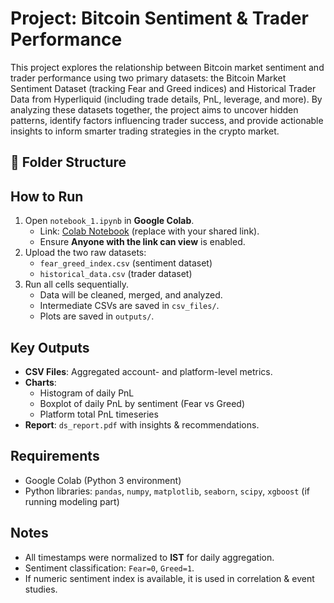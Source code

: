 # Project: Bitcoin Sentiment & Trader Performance

This project explores the relationship between Bitcoin market sentiment and trader performance using two primary datasets: the Bitcoin Market Sentiment Dataset (tracking Fear and Greed indices) and Historical Trader Data from Hyperliquid (including trade details, PnL, leverage, and more). By analyzing these datasets together, the project aims to uncover hidden patterns, identify factors influencing trader success, and provide actionable insights to inform smarter trading strategies in the crypto market.

## 📂 Folder Structure

##  How to Run
1. Open `notebook_1.ipynb` in **Google Colab**.  
   - Link: [Colab Notebook](https://colab.research.google.com/) (replace with your shared link).  
   - Ensure **Anyone with the link can view** is enabled.
2. Upload the two raw datasets:
   - `fear_greed_index.csv` (sentiment dataset)  
   - `historical_data.csv` (trader dataset)
3. Run all cells sequentially.  
   - Data will be cleaned, merged, and analyzed.  
   - Intermediate CSVs are saved in `csv_files/`.  
   - Plots are saved in `outputs/`.

##  Key Outputs
- **CSV Files**: Aggregated account- and platform-level metrics.  
- **Charts**:  
  - Histogram of daily PnL  
  - Boxplot of daily PnL by sentiment (Fear vs Greed)  
  - Platform total PnL timeseries  
- **Report**: `ds_report.pdf` with insights & recommendations.

## Requirements
- Google Colab (Python 3 environment)  
- Python libraries: `pandas`, `numpy`, `matplotlib`, `seaborn`, `scipy`, `xgboost` (if running modeling part)

## Notes
- All timestamps were normalized to **IST** for daily aggregation.  
- Sentiment classification: `Fear=0`, `Greed=1`.  
- If numeric sentiment index is available, it is used in correlation & event studies.  
